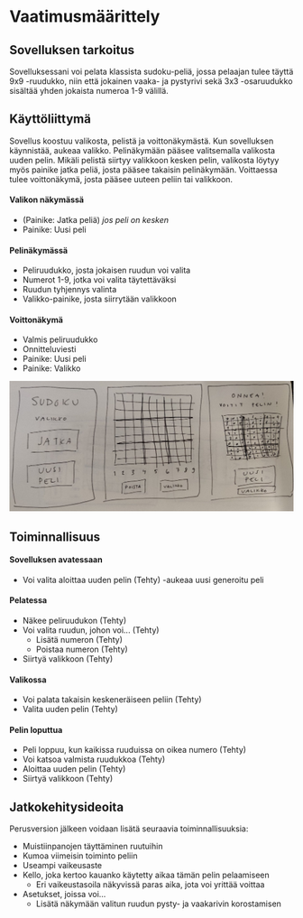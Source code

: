 # Vaatimusmäärittely

## Sovelluksen tarkoitus

Sovelluksessani voi pelata klassista sudoku-peliä, jossa pelaajan tulee täyttä 9x9 -ruudukko, niin että jokainen vaaka- ja pystyrivi sekä 3x3 -osaruudukko
sisältää yhden jokaista numeroa 1-9 välillä. 

## Käyttöliittymä

Sovellus koostuu valikosta, pelistä ja voittonäkymästä. Kun sovelluksen käynnistää, aukeaa valikko. Pelinäkymään pääsee valitsemalla valikosta uuden pelin. Mikäli pelistä siirtyy valikkoon kesken pelin, valikosta löytyy myös painike jatka peliä, josta pääsee takaisin pelinäkymään. Voittaessa tulee voittonäkymä, josta pääsee uuteen peliin tai valikkoon.

#### Valikon näkymässä
- (Painike: Jatka peliä) *jos peli on kesken*
- Painike: Uusi peli

#### Pelinäkymässä
- Peliruudukko, josta jokaisen ruudun voi valita
- Numerot 1-9, jotka voi valita täytettäväksi
- Ruudun tyhjennys valinta
- Valikko-painike, josta siirrytään valikkoon

#### Voittonäkymä

- Valmis peliruudukko
- Onnitteluviesti
- Painike: Uusi peli
- Painike: Valikko

![Hahmotelma käyttöliittymästä](kayttisHahmotelma.jpeg)

## Toiminnallisuus

#### Sovelluksen avatessaan

- Voi valita aloittaa uuden pelin (Tehty)
   -aukeaa uusi generoitu peli

#### Pelatessa

- Näkee peliruudukon (Tehty)
- Voi valita ruudun, johon voi... (Tehty)
  - Lisätä numeron (Tehty)
  - Poistaa numeron (Tehty)
- Siirtyä valikkoon (Tehty)

#### Valikossa

- Voi palata takaisin keskeneräiseen peliin (Tehty)
- Valita uuden pelin (Tehty)

#### Pelin loputtua

- Peli loppuu, kun kaikissa ruuduissa on oikea numero (Tehty)
- Voi katsoa valmista ruudukkoa (Tehty)
- Aloittaa uuden pelin (Tehty)
- Siirtyä valikkoon (Tehty)

## Jatkokehitysideoita

Perusversion jälkeen voidaan lisätä seuraavia toiminnallisuuksia:

- Muistiinpanojen täyttäminen ruutuihin
- Kumoa viimeisin toiminto peliin
- Useampi vaikeusaste
- Kello, joka kertoo kauanko käytetty aikaa tämän pelin pelaamiseen
  - Eri vaikeustasoila näkyvissä paras aika, jota voi yrittää voittaa
- Asetukset, joissa voi...
  - Lisätä näkymään valitun ruudun pysty- ja vaakarivin korostamisen
